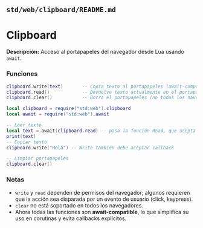 ## `std/web/clipboard/README.md`

# Clipboard

**Descripción:** Acceso al portapapeles del navegador desde Lua usando `await`.

### Funciones

```lua
clipboard.write(text)       -- Copia texto al portapapeles (await-compatible)
clipboard.read()            -- Devuelve texto actualmente en el portapapeles (await-compatible)
clipboard.clear()           -- Borra el portapapeles (no todos los navegadores lo soportan)
```

```lua
local clipboard = require("std:web").clipboard
local await = require("std:web").await

-- Leer texto
local text = await(clipboard.read) -- pasa la función Read, que acepta un callback
print(text)
-- Copiar texto
clipboard.write("Hola") -- Write también debe aceptar callback

-- Limpiar portapapeles
clipboard.clear()

```

### Notas

- `write` y `read` dependen de permisos del navegador; algunos requieren que la acción sea disparada por un evento de usuario (click, keypress).
- `clear` no está soportado en todos los navegadores.
- Ahora todas las funciones son **await-compatible**, lo que simplifica su uso en corutinas y evita callbacks explícitos.
